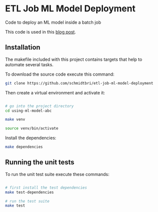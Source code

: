 # ETL Job ML Model Deployment
Code to deploy an ML model inside a batch job

This code is used in this [blog post]().

## Installation 
The makefile included with this project contains targets that help to automate several tasks.

To download the source code execute this command:
```bash
git clone https://github.com/schmidtbri/etl-job-ml-model-deployment
```
Then create a virtual environment and activate it:
```bash

# go into the project directory
cd using-ml-model-abc

make venv

source venv/bin/activate
```

Install the dependencies:
```bash
make dependencies
```

## Running the unit tests
To run the unit test suite execute these commands:
```bash

# first install the test dependencies
make test-dependencies

# run the test suite
make test
```